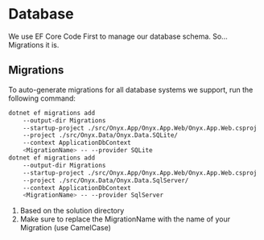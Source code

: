 # Database

We use EF Core Code First to manage our database schema. 
So... Migrations it is.

## Migrations

To auto-generate migrations for all database systems we support, run the following command:

```bash
dotnet ef migrations add 
    --output-dir Migrations 
    --startup-project ./src/Onyx.App/Onyx.App.Web/Onyx.App.Web.csproj 
    --project ./src/Onyx.Data/Onyx.Data.SQLite/
    --context ApplicationDbContext 
    <MigrationName> -- --provider SQLite
dotnet ef migrations add 
    --output-dir Migrations 
    --startup-project ./src/Onyx.App/Onyx.App.Web/Onyx.App.Web.csproj 
    --project ./src/Onyx.Data/Onyx.Data.SqlServer/
    --context ApplicationDbContext 
    <MigrationName> -- --provider SqlServer
```

1. Based on the solution directory
2. Make sure to replace the MigrationName with the name of your Migration (use CamelCase)
